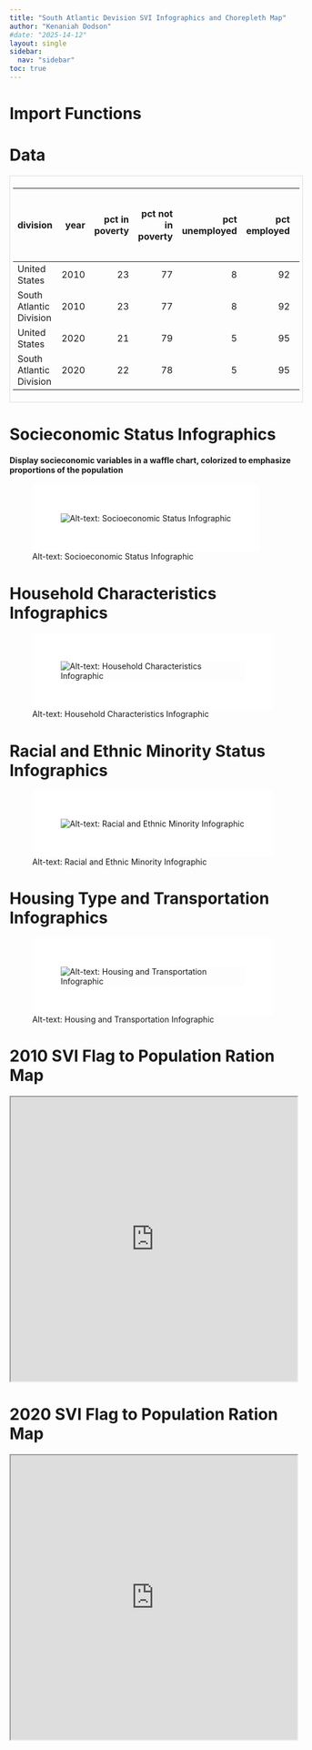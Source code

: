 ```yaml
---
title: "South Atlantic Devision SVI Infographics and Chorepleth Map"
author: "Kenaniah Dodson"
#date: "2025-14-12"
layout: single
sidebar:
  nav: "sidebar"
toc: true
---
```


<style type="text/css">
img {
  border: 50px solid white;
}
</style>

# Import Functions

# Data

<div style="border: 1px solid #ddd; padding: 5px; overflow-x: scroll; width:100%; ">

<table class="table" style="margin-left: auto; margin-right: auto;">
<thead>
<tr>
<th style="text-align:left;">
division
</th>
<th style="text-align:right;">
year
</th>
<th style="text-align:right;">
pct in poverty
</th>
<th style="text-align:right;">
pct not in poverty
</th>
<th style="text-align:right;">
pct unemployed
</th>
<th style="text-align:right;">
pct employed
</th>
<th style="text-align:right;">
pct housing cost-burdened
</th>
<th style="text-align:right;">
pct not housing cost-burdened
</th>
<th style="text-align:right;">
pct adults without high school diploma
</th>
<th style="text-align:right;">
pct adults with high school diploma
</th>
<th style="text-align:right;">
pct age 17 & under
</th>
<th style="text-align:right;">
pct age 18-64
</th>
<th style="text-align:right;">
pct age 65+
</th>
<th style="text-align:right;">
pct single parent families
</th>
<th style="text-align:right;">
pct other families
</th>
<th style="text-align:right;">
pct limited English speakers
</th>
<th style="text-align:right;">
pct proficient English speakers
</th>
<th style="text-align:right;">
pct Minority race/ethnicity
</th>
<th style="text-align:right;">
pct Non-Hispanic White race/ethnicity
</th>
<th style="text-align:right;">
pct in multi-unit housing
</th>
<th style="text-align:right;">
pct in mobile housing
</th>
<th style="text-align:right;">
pct in other housing
</th>
<th style="text-align:right;">
pct in crowded living spaces
</th>
<th style="text-align:right;">
pct in non-crowded living spaces
</th>
<th style="text-align:right;">
pct with no vehicle access
</th>
<th style="text-align:right;">
pct with vehicle access
</th>
<th style="text-align:right;">
pct in group living quarters
</th>
<th style="text-align:right;">
pct not in group living quarters
</th>
<th style="text-align:right;">
pct without health insurance
</th>
<th style="text-align:right;">
pct with health insurance
</th>
<th style="text-align:right;">
pct disabled civilians
</th>
<th style="text-align:right;">
pct not disabled civilians
</th>
</tr>
</thead>
<tbody>
<tr>
<td style="text-align:left;">
United States
</td>
<td style="text-align:right;">
2010
</td>
<td style="text-align:right;">
23
</td>
<td style="text-align:right;">
77
</td>
<td style="text-align:right;">
8
</td>
<td style="text-align:right;">
92
</td>
<td style="text-align:right;">
36
</td>
<td style="text-align:right;">
64
</td>
<td style="text-align:right;">
15
</td>
<td style="text-align:right;">
85
</td>
<td style="text-align:right;">
24
</td>
<td style="text-align:right;">
63
</td>
<td style="text-align:right;">
13
</td>
<td style="text-align:right;">
17
</td>
<td style="text-align:right;">
83
</td>
<td style="text-align:right;">
5
</td>
<td style="text-align:right;">
95
</td>
<td style="text-align:right;">
35
</td>
<td style="text-align:right;">
65
</td>
<td style="text-align:right;">
13
</td>
<td style="text-align:right;">
7
</td>
<td style="text-align:right;">
80
</td>
<td style="text-align:right;">
3
</td>
<td style="text-align:right;">
97
</td>
<td style="text-align:right;">
9
</td>
<td style="text-align:right;">
91
</td>
<td style="text-align:right;">
3
</td>
<td style="text-align:right;">
97
</td>
<td style="text-align:right;">
15
</td>
<td style="text-align:right;">
85
</td>
<td style="text-align:right;">
15
</td>
<td style="text-align:right;">
85
</td>
</tr>
<tr>
<td style="text-align:left;">
South Atlantic Division
</td>
<td style="text-align:right;">
2010
</td>
<td style="text-align:right;">
23
</td>
<td style="text-align:right;">
77
</td>
<td style="text-align:right;">
8
</td>
<td style="text-align:right;">
92
</td>
<td style="text-align:right;">
36
</td>
<td style="text-align:right;">
64
</td>
<td style="text-align:right;">
15
</td>
<td style="text-align:right;">
85
</td>
<td style="text-align:right;">
23
</td>
<td style="text-align:right;">
63
</td>
<td style="text-align:right;">
14
</td>
<td style="text-align:right;">
17
</td>
<td style="text-align:right;">
83
</td>
<td style="text-align:right;">
4
</td>
<td style="text-align:right;">
96
</td>
<td style="text-align:right;">
38
</td>
<td style="text-align:right;">
62
</td>
<td style="text-align:right;">
13
</td>
<td style="text-align:right;">
10
</td>
<td style="text-align:right;">
77
</td>
<td style="text-align:right;">
2
</td>
<td style="text-align:right;">
98
</td>
<td style="text-align:right;">
7
</td>
<td style="text-align:right;">
93
</td>
<td style="text-align:right;">
3
</td>
<td style="text-align:right;">
97
</td>
<td style="text-align:right;">
17
</td>
<td style="text-align:right;">
83
</td>
<td style="text-align:right;">
15
</td>
<td style="text-align:right;">
85
</td>
</tr>
<tr>
<td style="text-align:left;">
United States
</td>
<td style="text-align:right;">
2020
</td>
<td style="text-align:right;">
21
</td>
<td style="text-align:right;">
79
</td>
<td style="text-align:right;">
5
</td>
<td style="text-align:right;">
95
</td>
<td style="text-align:right;">
30
</td>
<td style="text-align:right;">
70
</td>
<td style="text-align:right;">
11
</td>
<td style="text-align:right;">
89
</td>
<td style="text-align:right;">
22
</td>
<td style="text-align:right;">
62
</td>
<td style="text-align:right;">
16
</td>
<td style="text-align:right;">
16
</td>
<td style="text-align:right;">
84
</td>
<td style="text-align:right;">
4
</td>
<td style="text-align:right;">
96
</td>
<td style="text-align:right;">
40
</td>
<td style="text-align:right;">
60
</td>
<td style="text-align:right;">
14
</td>
<td style="text-align:right;">
6
</td>
<td style="text-align:right;">
80
</td>
<td style="text-align:right;">
3
</td>
<td style="text-align:right;">
97
</td>
<td style="text-align:right;">
8
</td>
<td style="text-align:right;">
92
</td>
<td style="text-align:right;">
2
</td>
<td style="text-align:right;">
98
</td>
<td style="text-align:right;">
9
</td>
<td style="text-align:right;">
91
</td>
<td style="text-align:right;">
15
</td>
<td style="text-align:right;">
85
</td>
</tr>
<tr>
<td style="text-align:left;">
South Atlantic Division
</td>
<td style="text-align:right;">
2020
</td>
<td style="text-align:right;">
22
</td>
<td style="text-align:right;">
78
</td>
<td style="text-align:right;">
5
</td>
<td style="text-align:right;">
95
</td>
<td style="text-align:right;">
30
</td>
<td style="text-align:right;">
70
</td>
<td style="text-align:right;">
11
</td>
<td style="text-align:right;">
89
</td>
<td style="text-align:right;">
22
</td>
<td style="text-align:right;">
61
</td>
<td style="text-align:right;">
17
</td>
<td style="text-align:right;">
16
</td>
<td style="text-align:right;">
84
</td>
<td style="text-align:right;">
4
</td>
<td style="text-align:right;">
96
</td>
<td style="text-align:right;">
43
</td>
<td style="text-align:right;">
57
</td>
<td style="text-align:right;">
14
</td>
<td style="text-align:right;">
9
</td>
<td style="text-align:right;">
77
</td>
<td style="text-align:right;">
2
</td>
<td style="text-align:right;">
98
</td>
<td style="text-align:right;">
7
</td>
<td style="text-align:right;">
93
</td>
<td style="text-align:right;">
2
</td>
<td style="text-align:right;">
98
</td>
<td style="text-align:right;">
11
</td>
<td style="text-align:right;">
89
</td>
<td style="text-align:right;">
16
</td>
<td style="text-align:right;">
84
</td>
</tr>
</tbody>
</table>

</div>

# Socieconomic Status Infographics

#### Display socieconomic variables in a waffle chart, colorized to emphasize proportions of the population

<figure>
<img src="https://watts-college.github.io/project-paf-515-2025s-team-04/docs/south_atlantic_division/imgs/infographic_SES_South_Atlantic_Division.png"
alt="Alt-text: Socioeconomic Status Infographic" />
<figcaption aria-hidden="true">Alt-text: Socioeconomic Status
Infographic</figcaption>
</figure>

# Household Characteristics Infographics

<figure>
<img src="https://watts-college.github.io/project-paf-515-2025s-team-04/docs/south_atlantic_division/imgs/infographic_HHChar_South_Atlantic_Division.png"
alt="Alt-text: Household Characteristics Infographic" />
<figcaption aria-hidden="true">Alt-text: Household Characteristics
Infographic</figcaption>
</figure>

# Racial and Ethnic Minority Status Infographics

<figure>
<img src="https://watts-college.github.io/project-paf-515-2025s-team-04/docs/south_atlantic_division/imgs/infographic_REM_South_Atlantic_Division.png"
alt="Alt-text: Racial and Ethnic Minority Infographic" />
<figcaption aria-hidden="true">Alt-text: Racial and Ethnic Minority
Infographic</figcaption>
</figure>

# Housing Type and Transportation Infographics

<figure>
<img src="https://watts-college.github.io/project-paf-515-2025s-team-04/docs/south_atlantic_division/imgs/infographic_HAT_South_Atlantic_Division.png"
alt="Alt-text: Housing and Transportation Infographic" />
<figcaption aria-hidden="true">Alt-text: Housing and Transportation
Infographic</figcaption>
</figure>

# 2010 SVI Flag to Population Ration Map

<iframe align="center" width="100%" height="500px" src="https://watts-college.github.io/project-paf-515-2025s-team-04/docs/south_atlantic_division/imgs/flag_pop_quantile2010_South_Atlantic_Divisionmap.html"></iframe>

# 2020 SVI Flag to Population Ration Map

<iframe align="center" width="100%" height="500px" src="https://watts-college.github.io/project-paf-515-2025s-team-04/docs/south_atlantic_division/imgs/flag_pop_quantile2020_South_Atlantic_Divisionmap.html"></iframe>
